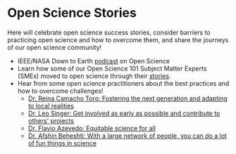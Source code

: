 # Open Science Stories

Here will celebrate open science success stories, consider barriers to practicing open science and how to overcome them, and share the journeys of our open science community!

- IEEE/NASA Down to Earth [podcast](https://grssieee.podbean.com/) on Open Science
- Learn how some of our Open Science 101 Subject Matter Experts (SMEs) moved to open science through their [stories](./SME_Why-I-Practice-Open-Science.md).
- Hear from some open science practitioners about the best practices and how to overcome challenges! 
  - [Dr. Reina Camacho Toro: Fostering the next generation and adapting to local realities](https://doi.org/10.5281/zenodo.6994596)
  - [Dr. Leo Singer: Get involved as early as possible and contribute to others' projects](https://doi.org/10.5281/zenodo.6994586)
  - [Dr. Flavio Azevedo: Equitable science for all](https://doi.org/10.5281/zenodo.6994550)
  - [Dr. Afshin Beheshti: With a large network of people, you can do a lot of fun things in science](https://doi.org/10.5281/zenodo.6993451)

